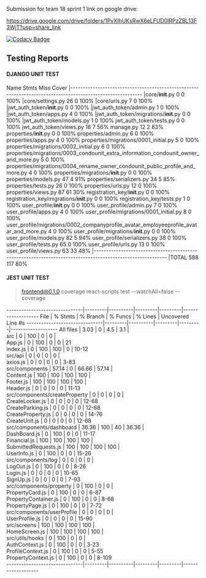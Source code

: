 Submission for team 18 sprint 1 link on google drive:

https://drive.google.com/drive/folders/1PvXIhUKsRwX6eLFUD0lRPzZBL13F3WjT?usp=share_link

[![Codacy Badge](https://app.codacy.com/project/badge/Grade/bb3c9af8236b4e89bc59c9172e2e41a3)](https://app.codacy.com/gh/JRB958/THE-390/dashboard?utm_source=gh&utm_medium=referral&utm_content=&utm_campaign=Badge_grade)

## Testing Reports 
#### DJANGO UNIT TEST 

Name                                                                                   Stmts   Miss    Cover
|-----------------------------------------------------------------------------------------------------------
|core/__init__.py                                                                            0      0   100%
|core/settings.py                                                                           26      0   100%
|core/urls.py                                                                                7      0   100%
|jwt_auth_token/__init__.py                                                                  0      0   100%
|jwt_auth_token/admin.py                                                                     1      0   100%
|jwt_auth_token/apps.py                                                                      4      0   100%
|jwt_auth_token/migrations/__init__.py                                                       0      0   100%
|jwt_auth_token/models.py                                                                    1      0   100%
jwt_auth_token/tests.py                                                                     0      0   100%
jwt_auth_token/views.py                                                                    16      7    56%
manage.py                                                                                  12      2    83%
properties/__init__.py                                                                      0      0   100%
properties/admin.py                                                                         6      0   100%
properties/apps.py                                                                          4      0   100%
properties/migrations/0001_initial.py                                                       5      0   100%
properties/migrations/0002_initial.py                                                       6      0   100%
properties/migrations/0003_condounit_extra_information_condounit_owner_and_more.py          5      0   100%
properties/migrations/0004_rename_owner_condounit_public_profile_and_more.py                4      0   100%
properties/migrations/__init__.py                                                           0      0   100%
properties/models.py                                                                       47      4    91%
properties/serializers.py                                                                  34      5    85%
properties/tests.py                                                                        26      0   100%
properties/urls.py                                                                         12      0   100%
properties/views.py                                                                        87     61    30%
registration_key/__init__.py                                                                0      0   100%
registration_key/migrations/__init__.py                                                     0      0   100%
registration_key/tests.py                                                                   1      0   100%
user_profile/__init__.py                                                                    0      0   100%
user_profile/admin.py                                                                       7      0   100%
user_profile/apps.py                                                                        4      0   100%
user_profile/migrations/0001_initial.py                                                     8      0   100%
user_profile/migrations/0002_companyprofile_avatar_employeeprofile_avatar_and_more.py       4      0   100%
user_profile/migrations/__init__.py                                                         0      0   100%
user_profile/models.py                                                                     82      5    94%
user_profile/serializers.py                                                                38      0   100%
user_profile/tests.py                                                                      65      0   100%
user_profile/urls.py                                                                       13      0   100%
user_profile/views.py                                                                      63     33    48%
|-----------------------------------------------------------------------------------------------------------
|TOTAL                                                                                     588    117    80%

#### JEST UNIT TEST

> frontend@0.1.0 coverage
> react-scripts test --watchAll=false --coverage

-------------------------------|---------|----------|---------|---------|-------------------
File                           | % Stmts | % Branch | % Funcs | % Lines | Uncovered Line #s 
-------------------------------|---------|----------|---------|---------|-------------------
All files                      |    3.03 |        0 |     4.5 |     3.1 |                   
 src                           |       0 |      100 |       0 |       0 |                   
  App.js                       |       0 |      100 |       0 |       0 | 21                
  index.js                     |       0 |      100 |     100 |       0 | 10-12             
 src/api                       |       0 |        0 |       0 |       0 |                   
  axios.js                     |       0 |        0 |       0 |       0 | 3-83              
 src/components                |   57.14 |        0 |   66.66 |   57.14 |                   
  Content.js                   |     100 |      100 |     100 |     100 |                   
  Footer.js                    |     100 |      100 |     100 |     100 |                   
  Header.js                    |       0 |        0 |       0 |       0 | 11-13             
 src/components/createProperty |       0 |        0 |       0 |       0 |                   
  CreateLocker.js              |       0 |        0 |       0 |       0 | 12-68             
  CreateParking.js             |       0 |        0 |       0 |       0 | 12-68             
  CreateProperty.js            |       0 |        0 |       0 |       0 | 14-76             
  CreateUnit.js                |       0 |        0 |       0 |       0 | 12-68             
 src/components/dashboard      |   36.36 |      100 |      40 |   36.36 |                   
  DashBoard.js                 |       0 |      100 |       0 |       0 | 11-17             
  Financial.js                 |     100 |      100 |     100 |     100 |                   
  SubmittedRequests.js         |     100 |      100 |     100 |     100 |                   
  UserInfo.js                  |       0 |      100 |       0 |       0 | 15-26             
 src/components/log            |       0 |        0 |       0 |       0 |                   
  LogOut.js                    |       0 |      100 |       0 |       0 | 8-26              
  Login.js                     |       0 |        0 |       0 |       0 | 10-65             
  SignUp.js                    |       0 |        0 |       0 |       0 | 7-93              
 src/components/property       |       0 |      100 |       0 |       0 |                   
  PropertyCard.js              |       0 |      100 |       0 |       0 | 6-87              
  PropertyContainer.js         |       0 |      100 |       0 |       0 | 8-68              
  PropertyPage.js              |       0 |      100 |       0 |       0 | 7-72              
 src/components/userProfile    |       0 |        0 |       0 |       0 |                   
  UserProfile.js               |       0 |        0 |       0 |       0 | 15-90             
 src/screens                   |     100 |      100 |     100 |     100 |                   
  HomeScreen.js                |     100 |      100 |     100 |     100 |                   
 src/utils/hooks               |       0 |      100 |       0 |       0 |                   
  AuthContext.js               |       0 |      100 |       0 |       0 | 3-23              
  ProfileContext.js            |       0 |      100 |       0 |       0 | 5-55              
  PropertyContext.js           |       0 |      100 |       0 |       0 | 8-109             
-------------------------------|---------|----------|---------|---------|-------------------

